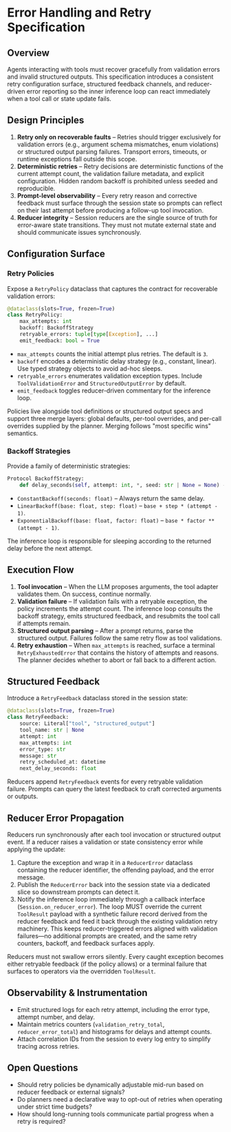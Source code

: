 # Error Handling and Retry Specification

## Overview

Agents interacting with tools must recover gracefully from validation errors and
invalid structured outputs. This specification introduces a consistent retry
configuration surface, structured feedback channels, and reducer-driven error
reporting so the inner inference loop can react immediately when a tool call or
state update fails.

## Design Principles

1. **Retry only on recoverable faults** – Retries should trigger exclusively for
   validation errors (e.g., argument schema mismatches, enum violations) or
   structured output parsing failures. Transport errors, timeouts, or runtime
   exceptions fall outside this scope.
1. **Deterministic retries** – Retry decisions are deterministic functions of the
   current attempt count, the validation failure metadata, and explicit
   configuration. Hidden random backoff is prohibited unless seeded and
   reproducible.
1. **Prompt-level observability** – Every retry reason and corrective feedback
   must surface through the session state so prompts can reflect on their last
   attempt before producing a follow-up tool invocation.
1. **Reducer integrity** – Session reducers are the single source of truth for
   error-aware state transitions. They must not mutate external state and should
   communicate issues synchronously.

## Configuration Surface

### Retry Policies

Expose a `RetryPolicy` dataclass that captures the contract for recoverable
validation errors:

```python
@dataclass(slots=True, frozen=True)
class RetryPolicy:
    max_attempts: int
    backoff: BackoffStrategy
    retryable_errors: tuple[type[Exception], ...]
    emit_feedback: bool = True
```

- `max_attempts` counts the initial attempt plus retries. The default is `3`.
- `backoff` encodes a deterministic delay strategy (e.g., constant, linear). Use
  typed strategy objects to avoid ad-hoc sleeps.
- `retryable_errors` enumerates validation exception types. Include
  `ToolValidationError` and `StructuredOutputError` by default.
- `emit_feedback` toggles reducer-driven commentary for the inference loop.

Policies live alongside tool definitions or structured output specs and support
three merge layers: global defaults, per-tool overrides, and per-call overrides
supplied by the planner. Merging follows "most specific wins" semantics.

### Backoff Strategies

Provide a family of deterministic strategies:

```python
Protocol BackoffStrategy:
    def delay_seconds(self, attempt: int, *, seed: str | None = None) -> float: ...
```

- `ConstantBackoff(seconds: float)` – Always return the same delay.
- `LinearBackoff(base: float, step: float)` – `base + step * (attempt - 1)`.
- `ExponentialBackoff(base: float, factor: float)` – `base * factor ** (attempt - 1)`.

The inference loop is responsible for sleeping according to the returned delay
before the next attempt.

## Execution Flow

1. **Tool invocation** – When the LLM proposes arguments, the tool adapter
   validates them. On success, continue normally.
1. **Validation failure** – If validation fails with a retryable exception, the
   policy increments the attempt count. The inference loop consults the backoff
   strategy, emits structured feedback, and resubmits the tool call if attempts
   remain.
1. **Structured output parsing** – After a prompt returns, parse the structured
   output. Failures follow the same retry flow as tool validations.
1. **Retry exhaustion** – When `max_attempts` is reached, surface a terminal
   `RetryExhaustedError` that contains the history of attempts and reasons. The
   planner decides whether to abort or fall back to a different action.

## Structured Feedback

Introduce a `RetryFeedback` dataclass stored in the session state:

```python
@dataclass(slots=True, frozen=True)
class RetryFeedback:
    source: Literal["tool", "structured_output"]
    tool_name: str | None
    attempt: int
    max_attempts: int
    error_type: str
    message: str
    retry_scheduled_at: datetime
    next_delay_seconds: float
```

Reducers append `RetryFeedback` events for every retryable validation failure.
Prompts can query the latest feedback to craft corrected arguments or outputs.

## Reducer Error Propagation

Reducers run synchronously after each tool invocation or structured output event.
If a reducer raises a validation or state consistency error while applying the
update:

1. Capture the exception and wrap it in a `ReducerError` dataclass containing the
   reducer identifier, the offending payload, and the error message.
1. Publish the `ReducerError` back into the session state via a dedicated slice
   so downstream prompts can detect it.
1. Notify the inference loop immediately through a callback interface
   (`Session.on_reducer_error`). The loop MUST override the current
   `ToolResult` payload with a synthetic failure record derived from the
   reducer feedback and feed it back through the existing validation retry
   machinery. This keeps reducer-triggered errors aligned with validation
   failures—no additional prompts are created, and the same retry counters,
   backoff, and feedback surfaces apply.

Reducers must not swallow errors silently. Every caught exception becomes either
retryable feedback (if the policy allows) or a terminal failure that surfaces to
operators via the overridden `ToolResult`.

## Observability & Instrumentation

- Emit structured logs for each retry attempt, including the error type, attempt
  number, and delay.
- Maintain metrics counters (`validation_retry_total`, `reducer_error_total`) and
  histograms for delays and attempt counts.
- Attach correlation IDs from the session to every log entry to simplify tracing
  across retries.

## Open Questions

- Should retry policies be dynamically adjustable mid-run based on reducer
  feedback or external signals?
- Do planners need a declarative way to opt-out of retries when operating under
  strict time budgets?
- How should long-running tools communicate partial progress when a retry is
  required?
